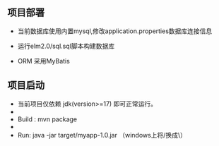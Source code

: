 
## 项目部署

- 当前数据库使用内置mysql,修改application.properties数据库连接信息

- 运行elm2.0/sql.sql脚本构建数据库

- ORM 采用MyBatis 

## 项目启动
- 当前项目仅依赖 jdk(version>=17) 即可正常运行。
- 
- Build : mvn package
- 
- Run: java -jar target/myapp-1.0.jar （windows上将/换成\）


